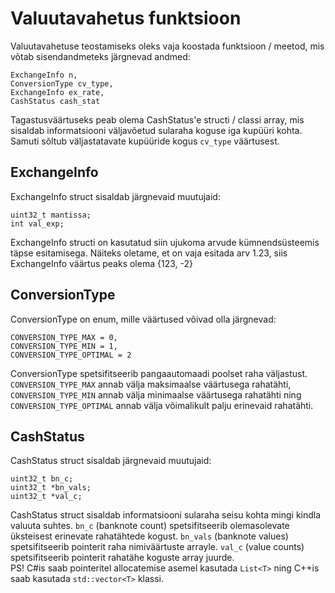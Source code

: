 # Valuutavahetus funktsioon
Valuutavahetuse teostamiseks oleks vaja koostada funktsioon / meetod, mis võtab sisendandmeteks järgnevad andmed:  
```
ExchangeInfo n,
ConversionType cv_type,
ExchangeInfo ex_rate,
CashStatus cash_stat
```
Tagastusväärtuseks peab olema CashStatus'e structi / classi array, mis sisaldab informatsiooni väljavõetud sularaha 
koguse iga kupüüri kohta. Samuti sõltub väljastatavate kupüüride kogus `cv_type` väärtusest.

## ExchangeInfo
ExchangeInfo struct sisaldab järgnevaid muutujaid:  
```
uint32_t mantissa;
int val_exp;
```
ExchangeInfo structi on kasutatud siin ujukoma arvude kümnendsüsteemis täpse esitamisega. Näiteks oletame, et
on vaja esitada arv 1.23, siis ExchangeInfo väärtus peaks olema {123, -2}    

## ConversionType
ConversionType on enum, mille väärtused võivad olla järgnevad: 
```
CONVERSION_TYPE_MAX = 0,
CONVERSION_TYPE_MIN = 1,
CONVERSION_TYPE_OPTIMAL = 2
```
ConversionType spetsifitseerib pangaautomaadi poolset raha väljastust. `CONVERSION_TYPE_MAX` annab välja maksimaalse väärtusega
rahatähti, `CONVERSION_TYPE_MIN` annab välja minimaalse väärtusega rahatähti ning `CONVERSION_TYPE_OPTIMAL` annab välja 
võimalikult palju erinevaid rahatähti.    

## CashStatus
CashStatus struct sisaldab järgnevaid muutujaid:
```
uint32_t bn_c;
uint32_t *bn_vals;
uint32_t *val_c;
```
CashStatus struct sisaldab informatsiooni sularaha seisu kohta mingi kindla valuuta suhtes. `bn_c` (banknote count) 
spetsifitseerib olemasolevate üksteisest erinevate rahatähtede kogust. `bn_vals` (banknote values) spetsifitseerib pointerit raha nimiväärtuste 
arrayle. `val_c` (value counts) spetsifitseerib pointerit rahatähe koguste array juurde.  
PS! C#is saab pointeritel allocatemise asemel kasutada `List<T>` ning C++is saab kasutada `std::vector<T>` klassi.
